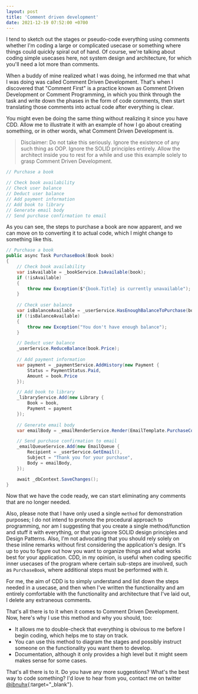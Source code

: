 ```yaml
---
layout: post
title: 'Comment driven development'
date: 2021-12-19 07:52:00 +0700
---
```


I tend to sketch out the stages or pseudo-code everything using comments whether I'm coding a large or complicated usecase or something where things could quickly spiral out of hand. Of course, we're talking about coding simple usecases here, not system design and architecture, for which you'll need a lot more than comments.

When a buddy of mine realized what I was doing, he informed me that what I was doing was called Comment Driven Development. That's when I discovered that "Comment First" is a practice known as Comment Driven Development or Comment Programming, in which you think through the task and write down the phases in the form of code comments, then start translating those comments into actual code after everything is clear.

You might even be doing the same thing without realizing it since you have CDD. Allow me to illustrate it with an example of how I go about creating something, or in other words, what Comment Driven Development is.

> Disclaimer: Do not take this seriously. Ignore the existence of any such thing as OOP. Ignore the SOLID principles entirely. Allow the architect inside you to rest for a while and use this example solely to grasp Comment Driven Development.

```c#
// Purchase a book

// Check book availability
// Check user balance
// Deduct user balance
// Add payment information
// Add book to library
// Generate email body
// Send purchase confirmation to email
```

As you can see, the steps to purchase a book are now apparent, and we can move on to converting it to actual code, which I might change to something like this.

```c#
// Purchase a book
public async Task PurchaseBook(Book book)
{
    // Check book availability
    var isAvailable = _bookService.IsAvailable(book);
    if (!isAvailable)
    {
        throw new Exception($"{book.Title} is currently unavailable");
    }
    
    // Check user balance
    var isBalanceAvailable = _userService.HasEnoughBalanceToPurchase(book.Price);
    if (!isBalanceAvailable)
    {
        throw new Exception("You don't have enough balance");
    }

    // Deduct user balance
    _userService.ReduceBalance(book.Price);
    
    // Add payment information
    var payment = _paymentService.AddHistory(new Payment {
        Status = PaymentStatus.Paid,
        Amount = book.Price
    });

    // Add book to library 
    _libraryService.Add(new Library {
        Book = book,
        Payment = payment
    });
    
    // Generate email body
    var emailBody = _emailRenderService.Render(EmailTemplate.PurchaseConfirmation, payment);

    // Send purchase confirmation to email
    _emailQueueService.Add(new EmailQueue {
        Recipient = _userService.GetEmail(),
        Subject = "Thank you for your purchase",
        Body = emailBody,
    });

    await _dbContext.SaveChanges();
}
```

Now that we have the code ready, we can start eliminating any comments that are no longer needed.

Also, please note that I have only used a single `method` for demonstration purposes; I do not intend to promote the procedural approach to programming, nor am I suggesting that you create a single method/function and stuff it with everything, or that you ignore SOLID design principles and Design Patterns. Also, I'm not advocating that you should rely solely on these inline remarks without first considering the application's design. It's up to you to figure out how you want to organize things and what works best for your application. CDD, in my opinion, is useful when coding specific inner usecases of the program where certain sub-steps are involved, such as `PurchaseBook`, where additional steps must be performed with it.

For me, the aim of CDD is to simply understand and list down the steps needed in a usecase, and then when I've written the functionality and am entirely comfortable with the functionality and architecture that I've laid out, I delete any extraneous comments.

That's all there is to it when it comes to Comment Driven Development. Now, here's why I use this method and why you should, too:

- It allows me to double-check that everything is obvious to me before I begin coding, which helps me to stay on track.
- You can use this method to diagram the stages and possibly instruct someone on the functionality you want them to develop.
- Documentation, although it only provides a high level but it might seem makes sense for some cases.

That's all there is to it. Do you have any more suggestions? What's the best way to code something? I'd love to hear from you, contact me on twitter [@ibnuhx](https://twitter.com/ibnuhx){:target="\_blank"}.